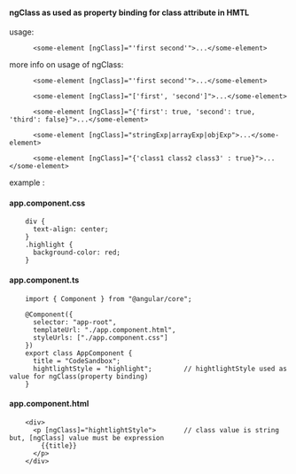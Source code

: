 #### ngClass as used as property binding for class attribute in HMTL

usage: 

          <some-element [ngClass]="'first second'">...</some-element>
          
more info on usage of ngClass: 

          <some-element [ngClass]="'first second'">...</some-element>

          <some-element [ngClass]="['first', 'second']">...</some-element>

          <some-element [ngClass]="{'first': true, 'second': true, 'third': false}">...</some-element>

          <some-element [ngClass]="stringExp|arrayExp|objExp">...</some-element>

          <some-element [ngClass]="{'class1 class2 class3' : true}">...</some-element>

example : 

#### app.component.css

        div {
          text-align: center;
        }
        .highlight {
          background-color: red;
        }


#### app.component.ts

        import { Component } from "@angular/core";

        @Component({
          selector: "app-root",
          templateUrl: "./app.component.html",
          styleUrls: ["./app.component.css"]
        })
        export class AppComponent {
          title = "CodeSandbox";
          hightlightStyle = "highlight";        // hightlightStyle used as value for ngClass(property binding)
        }


#### app.component.html


        <div>
          <p [ngClass]="hightlightStyle">       // class value is string but, [ngClass] value must be expression
            {{title}}
          </p>
        </div>


